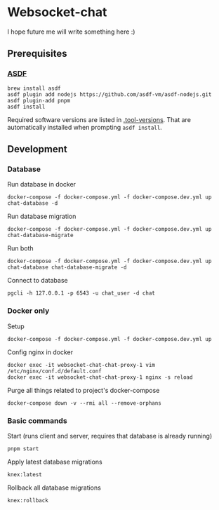 # Websocket-chat

I hope future me will write something here :)

## Prerequisites

### [ASDF](https://asdf-vm.com/)

    brew install asdf
    asdf plugin add nodejs https://github.com/asdf-vm/asdf-nodejs.git
    asdf plugin-add pnpm
    asdf install

Required software versions are listed in [.tool-versions](./.tool-versions). That are automatically installed when prompting `asdf install`.

## Development

### Database

Run database in docker

    docker-compose -f docker-compose.yml -f docker-compose.dev.yml up chat-database -d

Run database migration

    docker-compose -f docker-compose.yml -f docker-compose.dev.yml up chat-database-migrate

Run both

    docker-compose -f docker-compose.yml -f docker-compose.dev.yml up chat-database chat-database-migrate -d

Connect to database

    pgcli -h 127.0.0.1 -p 6543 -u chat_user -d chat

### Docker only

Setup

    docker-compose -f docker-compose.yml -f docker-compose.dev.yml up

Config nginx in docker

    docker exec -it websocket-chat-chat-proxy-1 vim /etc/nginx/conf.d/default.conf
    docker exec -it websocket-chat-chat-proxy-1 nginx -s reload

Purge all things related to project's docker-compose

    docker-compose down -v --rmi all --remove-orphans

### Basic commands

Start (runs client and server, requires that database is already running)

    pnpm start

Apply latest database migrations

    knex:latest

Rollback all database migrations

    knex:rollback
